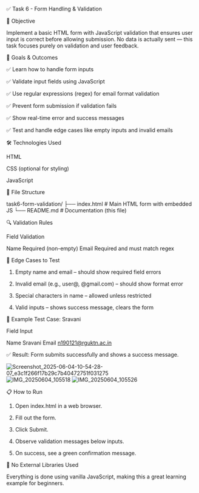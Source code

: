 

✅ Task 6 - Form Handling & Validation

📌 Objective

Implement a basic HTML form with JavaScript validation that ensures user input is correct before allowing submission. No data is actually sent — this task focuses purely on validation and user feedback.


🎯 Goals & Outcomes

✅ Learn how to handle form inputs

✅ Validate input fields using JavaScript

✅ Use regular expressions (regex) for email format validation

✅ Prevent form submission if validation fails

✅ Show real-time error and success messages

✅ Test and handle edge cases like empty inputs and invalid emails





🛠️ Technologies Used

HTML

CSS (optional for styling)

JavaScript



📂 File Structure

task6-form-validation/
├── index.html      # Main HTML form with embedded JS
└── README.md       # Documentation (this file)




🔍 Validation Rules

Field	Validation

Name	Required (non-empty)
Email	Required and must match regex


🧪 Edge Cases to Test

1. Empty name and email – should show required field errors


2. Invalid email (e.g., user@, @gmail.com) – should show format error


3. Special characters in name – allowed unless restricted


4. Valid inputs – shows success message, clears the form





🧾 Example Test Case: Sravani

Field	Input

Name	Sravani
Email	n190121@rguktn.ac.in


✅ Result: Form submits successfully and shows a success message.

![Screenshot_2025-06-04-10-54-28-07_e3c1f266f17b29c7b40472751f031275](https://github.com/user-attachments/assets/1b511bfe-ac65-4666-831b-18ff70b92f4e)
![IMG_20250604_105518](https://github.com/user-attachments/assets/e7b18bda-93b4-4406-a86b-3b05b66222af)
![IMG_20250604_105526](https://github.com/user-attachments/assets/808aff84-a34f-4c87-b8a3-c529549ff02d)



📋 How to Run

1. Open index.html in a web browser.


2. Fill out the form.


3. Click Submit.


4. Observe validation messages below inputs.


5. On success, see a green confirmation message.

🚫 No External Libraries Used

Everything is done using vanilla JavaScript, making this a great learning example for beginners.

